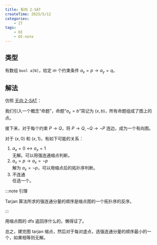 ```yaml
---
title: 有向 2-SAT
createTime: 2025/5/12
categories:
    - IT
tags:
    - OI
    - OI-note
---
```


## 类型

有数组 $\texttt{bool a[N]}$，给定 $m$ 个约束条件 $a_x=p \longrightarrow  a_y=q$。

## 解法

仿照 [无向 2-SAT](undirected-2-sat.md)：

我们引入一个概念“命题”，命题“$a_x=b$”简记为 $(x,b)$，所有命题组成了图上的点。

接下来，对于每个约束 $P \rightarrow Q$，将 $P \rightarrow Q, \neg Q \rightarrow \neg P$ 连边，成为一个有向图。

对于 $(x,0)$ 和 $(x,1)$，有如下可能的关系：

1. $a_x=0 \longleftrightarrow a_x=1$  
   无解。可以用强连通缩点判断。
2. $a_x=p \longrightarrow a_x=\neg p$  
   解为 $a_x=\neg p$，可以用缩点后的拓扑序判断。
3. 不连通  
   任选一个。

:::note 引理

Tarjan 算法所求的强连通分量的顺序是缩点图的一个拓扑序的反序。

:::

用缩点图的 dfs 返回序什么的，懒得证了。

总之，建完图 tarjan 缩点，然后对于每对虚点，选强连通分量的顺序最小的一个，如果相等则无解。
